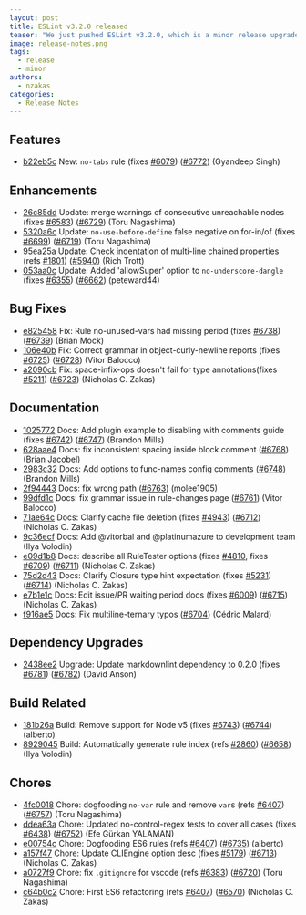 ```yaml
---
layout: post
title: ESLint v3.2.0 released
teaser: "We just pushed ESLint v3.2.0, which is a minor release upgrade of ESLint. This release adds a new feature and fixes several bugs found in the previous release."
image: release-notes.png
tags:
  - release
  - minor
authors:
  - nzakas
categories:
  - Release Notes
---
```


## Features


* [b22eb5c](https://github.com/eslint/eslint/commit/b22eb5c) New: `no-tabs` rule (fixes [#6079](https://github.com/eslint/eslint/issues/6079)) ([#6772](https://github.com/eslint/eslint/issues/6772)) (Gyandeep Singh)




## Enhancements


* [26c85dd](https://github.com/eslint/eslint/commit/26c85dd) Update: merge warnings of consecutive unreachable nodes (fixes [#6583](https://github.com/eslint/eslint/issues/6583)) ([#6729](https://github.com/eslint/eslint/issues/6729)) (Toru Nagashima)
* [5320a6c](https://github.com/eslint/eslint/commit/5320a6c) Update: `no-use-before-define` false negative on for-in/of (fixes [#6699](https://github.com/eslint/eslint/issues/6699)) ([#6719](https://github.com/eslint/eslint/issues/6719)) (Toru Nagashima)
* [95ea25a](https://github.com/eslint/eslint/commit/95ea25a) Update: Check indentation of multi-line chained properties (refs [#1801](https://github.com/eslint/eslint/issues/1801)) ([#5940](https://github.com/eslint/eslint/issues/5940)) (Rich Trott)
* [053aa0c](https://github.com/eslint/eslint/commit/053aa0c) Update: Added 'allowSuper' option to `no-underscore-dangle` (fixes [#6355](https://github.com/eslint/eslint/issues/6355)) ([#6662](https://github.com/eslint/eslint/issues/6662)) (peteward44)




## Bug Fixes


* [e825458](https://github.com/eslint/eslint/commit/e825458) Fix: Rule no-unused-vars had missing period (fixes [#6738](https://github.com/eslint/eslint/issues/6738)) ([#6739](https://github.com/eslint/eslint/issues/6739)) (Brian Mock)
* [106e40b](https://github.com/eslint/eslint/commit/106e40b) Fix: Correct grammar in object-curly-newline reports (fixes [#6725](https://github.com/eslint/eslint/issues/6725)) ([#6728](https://github.com/eslint/eslint/issues/6728)) (Vitor Balocco)
* [a2090cb](https://github.com/eslint/eslint/commit/a2090cb) Fix: space-infix-ops doesn't fail for  type annotations(fixes [#5211](https://github.com/eslint/eslint/issues/5211)) ([#6723](https://github.com/eslint/eslint/issues/6723)) (Nicholas C. Zakas)




## Documentation


* [1025772](https://github.com/eslint/eslint/commit/1025772) Docs: Add plugin example to disabling with comments guide (fixes [#6742](https://github.com/eslint/eslint/issues/6742)) ([#6747](https://github.com/eslint/eslint/issues/6747)) (Brandon Mills)
* [628aae4](https://github.com/eslint/eslint/commit/628aae4) Docs: fix inconsistent spacing inside block comment ([#6768](https://github.com/eslint/eslint/issues/6768)) (Brian Jacobel)
* [2983c32](https://github.com/eslint/eslint/commit/2983c32) Docs: Add options to func-names config comments ([#6748](https://github.com/eslint/eslint/issues/6748)) (Brandon Mills)
* [2f94443](https://github.com/eslint/eslint/commit/2f94443) Docs: fix wrong path ([#6763](https://github.com/eslint/eslint/issues/6763)) (molee1905)
* [99dfd1c](https://github.com/eslint/eslint/commit/99dfd1c) Docs: fix grammar issue in rule-changes page ([#6761](https://github.com/eslint/eslint/issues/6761)) (Vitor Balocco)
* [71ae64c](https://github.com/eslint/eslint/commit/71ae64c) Docs: Clarify cache file deletion (fixes [#4943](https://github.com/eslint/eslint/issues/4943)) ([#6712](https://github.com/eslint/eslint/issues/6712)) (Nicholas C. Zakas)
* [9c36ecf](https://github.com/eslint/eslint/commit/9c36ecf) Docs: Add @vitorbal and @platinumazure to development team (Ilya Volodin)
* [e09d1b8](https://github.com/eslint/eslint/commit/e09d1b8) Docs: describe all RuleTester options (fixes [#4810](https://github.com/eslint/eslint/issues/4810), fixes [#6709](https://github.com/eslint/eslint/issues/6709)) ([#6711](https://github.com/eslint/eslint/issues/6711)) (Nicholas C. Zakas)
* [75d2d43](https://github.com/eslint/eslint/commit/75d2d43) Docs: Clarify Closure type hint expectation (fixes [#5231](https://github.com/eslint/eslint/issues/5231)) ([#6714](https://github.com/eslint/eslint/issues/6714)) (Nicholas C. Zakas)
* [e7b1e1c](https://github.com/eslint/eslint/commit/e7b1e1c) Docs: Edit issue/PR waiting period docs (fixes [#6009](https://github.com/eslint/eslint/issues/6009)) ([#6715](https://github.com/eslint/eslint/issues/6715)) (Nicholas C. Zakas)
* [f916ae5](https://github.com/eslint/eslint/commit/f916ae5) Docs: Fix multiline-ternary typos ([#6704](https://github.com/eslint/eslint/issues/6704)) (Cédric Malard)




## Dependency Upgrades


* [2438ee2](https://github.com/eslint/eslint/commit/2438ee2) Upgrade: Update markdownlint dependency to 0.2.0 (fixes [#6781](https://github.com/eslint/eslint/issues/6781)) ([#6782](https://github.com/eslint/eslint/issues/6782)) (David Anson)




## Build Related


* [181b26a](https://github.com/eslint/eslint/commit/181b26a) Build: Remove support for Node v5 (fixes [#6743](https://github.com/eslint/eslint/issues/6743)) ([#6744](https://github.com/eslint/eslint/issues/6744)) (alberto)
* [8929045](https://github.com/eslint/eslint/commit/8929045) Build: Automatically generate rule index (refs [#2860](https://github.com/eslint/eslint/issues/2860)) ([#6658](https://github.com/eslint/eslint/issues/6658)) (Ilya Volodin)




## Chores


* [4fc0018](https://github.com/eslint/eslint/commit/4fc0018) Chore: dogfooding `no-var` rule and remove `var`s (refs [#6407](https://github.com/eslint/eslint/issues/6407)) ([#6757](https://github.com/eslint/eslint/issues/6757)) (Toru Nagashima)
* [ddea63a](https://github.com/eslint/eslint/commit/ddea63a) Chore: Updated no-control-regex tests to cover all cases (fixes [#6438](https://github.com/eslint/eslint/issues/6438)) ([#6752](https://github.com/eslint/eslint/issues/6752)) (Efe Gürkan YALAMAN)
* [e00754c](https://github.com/eslint/eslint/commit/e00754c) Chore: Dogfooding ES6 rules (refs [#6407](https://github.com/eslint/eslint/issues/6407)) ([#6735](https://github.com/eslint/eslint/issues/6735)) (alberto)
* [a157f47](https://github.com/eslint/eslint/commit/a157f47) Chore: Update CLIEngine option desc (fixes [#5179](https://github.com/eslint/eslint/issues/5179)) ([#6713](https://github.com/eslint/eslint/issues/6713)) (Nicholas C. Zakas)
* [a0727f9](https://github.com/eslint/eslint/commit/a0727f9) Chore: fix `.gitignore` for vscode (refs [#6383](https://github.com/eslint/eslint/issues/6383)) ([#6720](https://github.com/eslint/eslint/issues/6720)) (Toru Nagashima)
* [c64b0c2](https://github.com/eslint/eslint/commit/c64b0c2) Chore: First ES6 refactoring (refs [#6407](https://github.com/eslint/eslint/issues/6407)) ([#6570](https://github.com/eslint/eslint/issues/6570)) (Nicholas C. Zakas)
